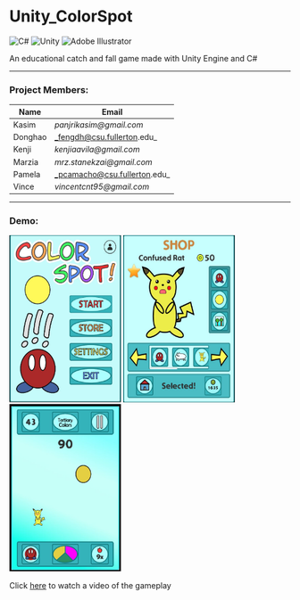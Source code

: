 # Unity_ColorSpot

<img alt="C#" src="https://img.shields.io/badge/-C%23-239120?style=plastic&logo=c-sharp&logoColor=white" /> <img alt="Unity" src="https://img.shields.io/badge/-Unity-000000?style=plastic&logo=unity&logoColor=white" /> <img alt="Adobe Illustrator" src="https://img.shields.io/badge/-Illustrator-ff9a00?style=plastic&logo=adobe-illustrator&logoColor=white" /> 

An educational catch and fall game made with Unity Engine and C#

---

### Project Members:

Name | Email
--- | ---
Kasim | _panjrikasim@gmail.com_ 
Donghao | _fengdh@csu.fullerton.edu_
Kenji | _kenjiaavila@gmail.com_
Marzia | _mrz.stanekzai@gmail.com_
Pamela | _pcamacho@csu.fullerton.edu_
Vince | _vincentcnt95@gmail.com_

--- 

### Demo:

<img alt="ColorSpot Menu" height="300" width="200" src="https://raw.githubusercontent.com/kasim95/Unity_ColorSpot/master/Demo/colorspot-1.jpg" /> <img alt="ColorSpot Shop" height="300" width="200" src="https://raw.githubusercontent.com/kasim95/Unity_ColorSpot/master/Demo/colorspot-2.jpg" /> <img alt="ColorSpot Gameplay" height="300" width="200" src="https://raw.githubusercontent.com/kasim95/Unity_ColorSpot/master/Demo/colorspot-3.jpg" />

Click [here](https://youtu.be/CNAdpm5gDwc) to watch a video of the gameplay
